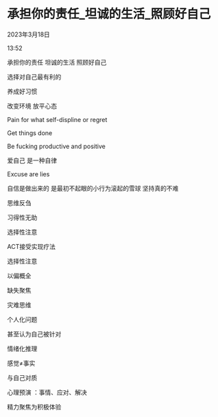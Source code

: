# 承担你的责任_坦诚的生活_照顾好自己

2023年3月18日

13:52

 

承担你的责任 坦诚的生活 照顾好自己

选择对自己最有利的

养成好习惯

改变环境 放平心态

Pain for what self-displine or regret

Get things done

Be fucking productive and positive

爱自己 是一种自律

Excuse are lies

自信是做出来的 是最初不起眼的小行为滚起的雪球 坚持真的不难

 

思维反刍

习得性无助

选择性注意

ACT接受实现疗法

 

选择性注意

以偏概全

缺失聚焦

灾难思维

个人化问题

甚至认为自己被针对

情绪化推理

感觉≠事实

与自己对质

心理预演 ：事情、应对、解决

精力聚焦为积极体验

 

